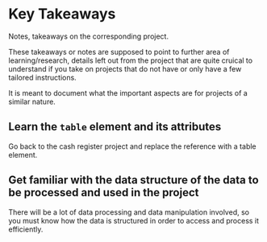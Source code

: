 # Key Takeaways

Notes, takeaways on the corresponding project.

These takeaways or notes are supposed to point to further area of learning/research, details left out from the project that are quite cruical to understand if you take on projects that do not have or only have a few tailored instructions.

It is meant to document what the important aspects are for projects of a similar nature.

## Learn the `table` element and its attributes

Go back to the cash register project and replace the reference with a table element.

## Get familiar with the data structure of the data to be processed and used in the project

There will be a lot of data processing and data manipulation involved, so you must know how the data is structured in order to access and process it efficiently.
